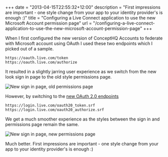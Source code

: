 +++
date = "2013-04-15T22:55:32+12:00"
description = "First impressions are important - one style change from your app to your identity provider's is enough :)"
title = "Configuring a Live Connect application to use the new Microsoft Account permission page"
url = "/configuring-a-live-connect-application-to-use-the-new-microsoft-account-permission-page"
+++

When I first configured the new version of ConceptHQ Accounts to federate with Microsoft account using OAuth I used these two endpoints which I picked out of a sample.

    https://oauth.live.com/token
    https://oauth.live.com/authorize

It resulted in a slightly jarring user experience as we switch from the new look sign in page to the old style permissions page.

![New sign in page, old permissions page](/images/old-live-id-permissions.png)

However, by switching to the [new OAuth 2.0 endpoints](http://msdn.microsoft.com/en-us/library/live/hh243647.aspx "OAuth 2.0 Live Connect")

    https://login.live.com/oauth20_token.srf
    https://login.live.com/oauth20_authorize.srf

We get a much smoother experience as the styles between the sign in and permissions page remain the same.

![New sign in page, new permissions page](/images/new-live-id-permissions.png)

Much better. First impressions are important - one style change from your app to your identity provider's is enough :)